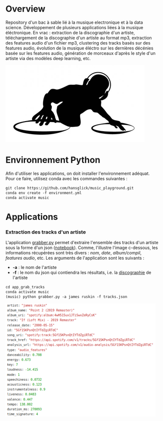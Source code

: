 # Overview

Repository d'un bac à sable lié à la musique electronique et à la data science. Développement de plusieurs applications liées à la musique éléctronique. En vrac : extraction de la discographie d'un artiste, téléchargement de la discographie d'un artiste au format mp3, extraction des features audio d'un fichier mp3, clustering des tracks basés sur des features audio, évolution de la musique éléctro sur les dernières décénies basée sur les features audio, génération de morceaux d'après le style d'un artiste via des modèles deep learning, etc.


<img src="img/musichp.PNG" width="458">


# Environnement Python

Afin d'utiliser les applications, on doit installer l'environnement adéquat. Pour ce faire, utilisez conda avec les commandes suivantes :
```
git clone https://github.com/hansglick/music_playground.git
conda env create -f environment.yml
conda activate music
```

# Applications

### **Extraction des tracks d'un artiste**

L'application [grabber.py](https://github.com/hansglick/music_playground/blob/master/app_grab_tracks/grabber.py) permet d'extraire l'ensemble des tracks d'un artiste sous la forme d'un json ([notebook](https://github.com/hansglick/music_playground/blob/master/app_grab_tracks/grabber.ipynb)). Comme, l'illustre l'image c-dessous, les informations récupérées sont très divers : *nom*, *date*, *album/compil*, *features audio*, etc. Les arguments de l'application sont les suivants : 
 * **-a** : le nom de l'artiste
 * **-f** : le nom du json qui contiendra les résultats, i.e. la [discographie](https://github.com/hansglick/music_playground/blob/master/app_grab_tracks/tracks.json) de l'artiste

```
cd app_grab_tracks
conda activate music
(music) python grabber.py -a james ruskin -f tracks.json
```

<img src="img/trackdata.PNG" width="495">




